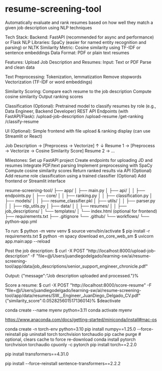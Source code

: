 # resume-screening-tool

Automatically evaluate and rank resumes based on how well they match a given job description using NLP techniques

Tech Stack:
Backend: FastAPI (recommended for async and performance) or Flask
NLP Libraries: SpaCy (easier for named entity recognition and parsing) or NLTK
Similarity Metric: Cosine similarity using TF-IDF or sentence embeddings
Data Format: PDF or plain text resumes

Features:
Upload Job Description and Resumes:
Input: Text or PDF
Parse and clean data

Text Preprocessing:
Tokenization, lemmatization
Remove stopwords
Vectorization (TF-IDF or word embeddings)

Similarity Scoring:
Compare each resume to the job description
Compute cosine similarity
Output ranking scores

Classification (Optional):
Pretrained model to classify resumes by role (e.g., Data Engineer, Backend Developer)
REST API Endpoints (with FastAPI/Flask):
/upload-job-description
/upload-resume
/get-ranking
/classify-resume

UI (Optional):
Simple frontend with file upload & ranking display (can use Streamlit or React)

Job Description → [Preprocess → Vectorize]
↑
↓
Resume 1 → [Preprocess → Vectorize → Cosine Similarity Score]
Resume 2 → ...

Milestones:
Set up FastAPI project
Create endpoints for uploading JD and resumes
Integrate PDF/text parsing
Implement preprocessing with SpaCy
Compute cosine similarity scores
Return ranked results via API
(Optional) Add resume role classification using a trained classifier
(Optional) Add frontend or Streamlit interface

resume-screening-tool/
├── app/
│ ├── main.py
│ ├── api/
│ │ ├── endpoints.py
│ ├── core/
│ │ ├── ranking.py
│ │ ├── classification.py
│ ├── models/
│ │ ├── resume_classifier.pkl
│ ├── utils/
│ │ ├── parser.py
│ │ ├── nlp_utils.py
│ ├── data/
│ │ ├── resumes/
│ │ ├── job_descriptions/
│ └── templates/
│ └── index.html (optional for frontend)
├── requirements.txt
├── .gitignore
└── .github/
└── workflows/
└── python-app.yml

To run:
$ python -m venv venv
$ source venv/bin/activate
$ pip install -r requirements.txt
$ python -m spacy download en_core_web_sm
$ uvicorn app.main:app --reload

Post the job description:
$ curl -X POST "http://localhost:8000/upload-job-description" -F "file=@/Users/juandiegodelgado/learning-sw/ai/resume-screening-tool/app/data/job_descriptions/senior_support_engineer_chronicle.pdf"

Output:
{"message":"Job description uploaded and processed."}%

Score a resume:
$ curl -X POST "http://localhost:8000/score-resume" -F "file=@/Users/juandiegodelgado/learning-sw/ai/resume-screening-tool/app/data/resumes/SW\_\_Engineer_JuanDiego_Delgado_CV.pdf"
{"similarity_score":0.052825601517136014}%
$deactivate

conda create --name myenv python=3.11
conda activate myenv

https://www.anaconda.com/docs/getting-started/miniconda/install#mac-os

conda create -n torch-env python=3.10
pip install numpy==1.25.0 --force-reinstall
pip uninstall torch torchvision torchaudio
pip cache purge # optional, clears cache to force re-download
conda install pytorch torchvision torchaudio cpuonly -c pytorch
pip install torch==2.2.0

pip install transformers==4.31.0

pip install --force-reinstall sentence-transformers==2.2.2
